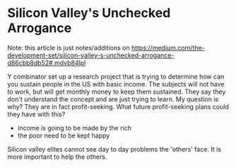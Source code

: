 Silicon Valley's Unchecked Arrogance
======================================
Note: this article is just notes/additions on https://medium.com/the-development-set/silicon-valley-s-unchecked-arrogance-d86cbb8db52#.mdvb84lpl


Y combinator set up a research project that is trying to determine how can you sustain people in the US with basic income. The subjects will not have to work, but will get monthly money to keep them sustained. They say they don't understand the concept and are just trying to learn. My question is why? They are in fact profit-seeking. What future profit-seeking plans could they have with this?
  * income is going to be made by the rich
  * the poor need to be kept happy


Silicon valley elites cannot see day to day problems the 'others' face. It is more important to help the others. 
